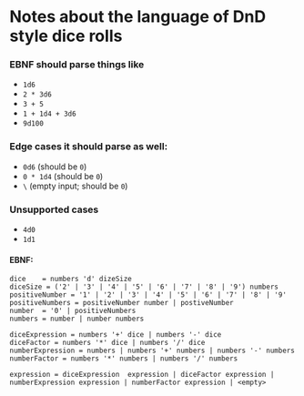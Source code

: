 # Notes about the language of DnD style dice rolls

### EBNF should parse things like
 - `1d6`
 - `2 * 3d6`
 - `3 + 5`
 - `1 + 1d4 + 3d6`
 - `9d100`

### Edge cases it should parse as well:
 - `0d6` (should be `0`)
 - `0 * 1d4` (should be `0`)
 - `\` (empty input; should be `0`)
 
### Unsupported cases
 - `4d0`
 - `1d1`

#### EBNF:
```
dice    = numbers 'd' dizeSize
diceSize = ('2' | '3' | '4' | '5' | '6' | '7' | '8' | '9') numbers
positiveNumber = '1' | '2' | '3' | '4' | '5' | '6' | '7' | '8' | '9'
positiveNumbers = positiveNumber number | postiveNumber
number  = '0' | positiveNumbers
numbers = number | number numbers

diceExpression = numbers '+' dice | numbers '-' dice
diceFactor = numbers '*' dice | numbers '/' dice
numberExpression = numbers | numbers '+' numbers | numbers '-' numbers
numberFactor = numbers '*' numbers | numbers '/' numbers

expression = diceExpression  expression | diceFactor expression | numberExpression expression | numberFactor expression | <empty>
```
